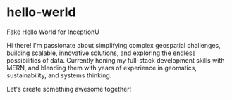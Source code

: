 # hello-werld
Fake Hello World for InceptionU

Hi there! I'm passionate about simplifying complex geospatial challenges, building scalable, innovative solutions, and exploring the endless possibilities of data. Currently honing my full-stack development skills with MERN, and blending them with years of experience in geomatics, sustainability, and systems thinking.

Let's create something awesome together!
